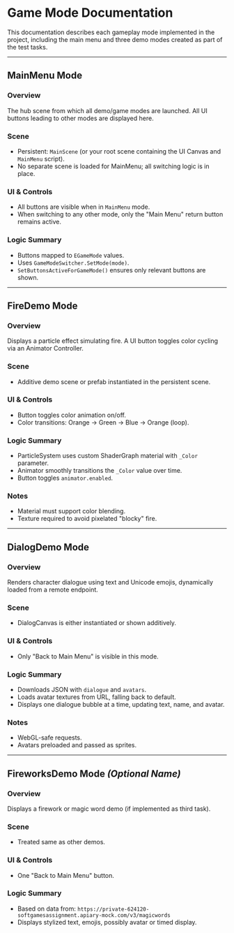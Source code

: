 # Game Mode Documentation

This documentation describes each gameplay mode implemented in the project, including the main menu and three demo modes created as part of the test tasks.

---

## MainMenu Mode

### Overview
The hub scene from which all demo/game modes are launched. All UI buttons leading to other modes are displayed here.

### Scene
- Persistent: `MainScene` (or your root scene containing the UI Canvas and `MainMenu` script).
- No separate scene is loaded for MainMenu; all switching logic is in place.

### UI & Controls
- All buttons are visible when in `MainMenu` mode.
- When switching to any other mode, only the "Main Menu" return button remains active.

### Logic Summary
- Buttons mapped to `EGameMode` values.
- Uses `GameModeSwitcher.SetMode(mode)`.
- `SetButtonsActiveForGameMode()` ensures only relevant buttons are shown.

---

## FireDemo Mode

### Overview
Displays a particle effect simulating fire. A UI button toggles color cycling via an Animator Controller.

### Scene
- Additive demo scene or prefab instantiated in the persistent scene.

### UI & Controls
- Button toggles color animation on/off.
- Color transitions: Orange → Green → Blue → Orange (loop).

### Logic Summary
- ParticleSystem uses custom ShaderGraph material with `_Color` parameter.
- Animator smoothly transitions the `_Color` value over time.
- Button toggles `animator.enabled`.

### Notes
- Material must support color blending.
- Texture required to avoid pixelated "blocky" fire.

---

## DialogDemo Mode

### Overview
Renders character dialogue using text and Unicode emojis, dynamically loaded from a remote endpoint.

### Scene
- DialogCanvas is either instantiated or shown additively.

### UI & Controls
- Only "Back to Main Menu" is visible in this mode.

### Logic Summary
- Downloads JSON with `dialogue` and `avatars`.
- Loads avatar textures from URL, falling back to default.
- Displays one dialogue bubble at a time, updating text, name, and avatar.

### Notes
- WebGL-safe requests.
- Avatars preloaded and passed as sprites.

---

## FireworksDemo Mode *(Optional Name)*

### Overview
Displays a firework or magic word demo (if implemented as third task).

### Scene
- Treated same as other demos.

### UI & Controls
- One "Back to Main Menu" button.

### Logic Summary
- Based on data from: `https://private-624120-softgamesassignment.apiary-mock.com/v3/magicwords`
- Displays stylized text, emojis, possibly avatar or timed display.
